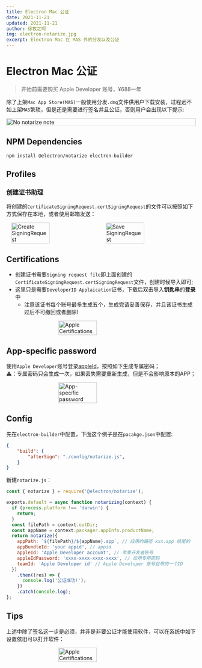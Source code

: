 ```yaml
---
title: Electron Mac 公证
date: 2021-11-21
updated: 2021-11-21
author: 徐牧之啊
img: electron-notarize.jpg
excerpt: Electron Mac 在 MAS 外的分发以及公证
---
```


# Electron Mac 公证

> 开始前需要购买 Apple Developer 账号，¥688一年

除了上架`Mac App Store(MAS)`一般使用分发`.dmg`文件供用户下载安装，过程远不如上架`MAS`繁琐，但是还是需要进行签名并且公证，否则用户会出现以下提示:
<div style="display: flex;flex-wrap: wrap;justify-content: space-around;width:100%">
<img src="https://moki-blog.oss-cn-chengdu.aliyuncs.com/moki-note/image-20240822231345283.png" alt="No notarize note" width="100%"/>
</div>

## NPM Dependencies

`npm install @electron/notarize electron-builder`

## Profiles
### 创建证书助理
将创建的`CertificateSigningRequest.certSigningRequest`的文件可以按照如下方式保存在本地，或者使用邮箱发送：
<div style="display: flex;flex-wrap: wrap;justify-content: space-around;width:100%">
<img src="https://moki-blog.oss-cn-chengdu.aliyuncs.com/moki-note/image-20240822185425314.png" width="45%" alt="Create SigningRequest">
<img src="https://moki-blog.oss-cn-chengdu.aliyuncs.com/moki-note/image-20240822185523593.png" width="45%" alt="Save SigningRequest">
</div>

## Certifications
+ 创建证书需要`Signing request file`即上面创建的`CertificateSigningRequest.certSigningRequest`文件，创建时候导入即可;
+ 这里只是需要`DeveloperID Applaication`证书，下载后双击导入**钥匙串**的**登录**中
  + 注意该证书每个账号最多生成五个，生成完请妥善保存，并且该证书生成过后不可撤回或者删除!
<div style="display: flex;flex-wrap: wrap;justify-content: space-around;width:100%">
<img src="https://moki-blog.oss-cn-chengdu.aliyuncs.com/moki-note/image-20240822232508616.png" width="45%" alt="Apple Certifications"/>
</div>

## App-specific password

使用`Apple Developer`账号登录[appleId](https://appleid.apple.com/account/manage)，按照如下生成专属密码；
<br/>
⚠️：专属密码只会生成一次，如果丢失需要重新生成，但是不会影响原本的APP；

<div style="display: flex;flex-wrap: wrap;justify-content: space-around;width:100%">
<img src="https://moki-blog.oss-cn-chengdu.aliyuncs.com/moki-note/image-20240822233339150.png" width="45%" alt="App-specific password"/>
</div>

## Config
先在`electron-builder`中配置，下面这个例子是在`pacakge.json`中配置:
```json
{
	"build": {
		"afterSign": "./config/notarize.js",
	}
}
```
新建`notarize.js`：
```javascript
const { notarize } = require('@electron/notarize');

exports.default = async function notarizing(context) {
  if (process.platform !== 'darwin') {
    return;
  }
  const filePath = context.outDir;
  const appName = context.packager.appInfo.productName;
  return notarize({
    appPath: `${filePath}/${appName}.app`, // 应用的路径 xxx.app 结尾的
    appBundleId: 'your appid', // appid
    appleId: 'Apple Developer account', // 苹果开发者账号
    appleIdPassword: 'xxxx-xxxx-xxxx-xxxx', // 应用专用密码
    teamId: 'Apple Developer id' // Apple Developer 账号自带的一个ID
  })
    .then((res) => {
      console.log('公证成功!');
    })
    .catch(console.log);
};
```



## Tips

上述中除了签名这一步是必须，并非是非要公证才能使用软件，可以在系统中如下设置依旧可以打开软件：

<div style="display: flex;flex-wrap: wrap;justify-content: space-around;width:100%">
<img src="https://moki-blog.oss-cn-chengdu.aliyuncs.com/moki-note/image-202408222333391509.png" width="45%" alt="Apple Certifications"/>
</div>